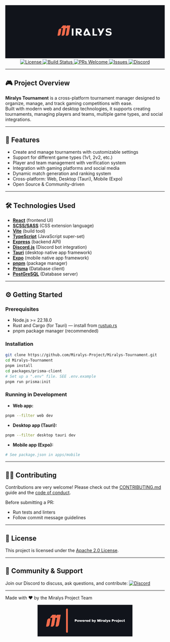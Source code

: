 <div style="text-align: center;">

<img src=".github/miralys-banner.png" alt="License" />

</div>
<div style="text-align: center;">


  <a href="LICENSE" target="_blank" rel="noopener noreferrer">
    <img src="https://img.shields.io/github/license/Miralys-Project/Miralys-Tournament?color=blue&style=for-the-badge" alt="License" />
  </a>
  <a href="https://github.com/Miralys-Project/Miralys-Tournament/actions" target="_blank" rel="noopener noreferrer">
    <img src="https://img.shields.io/github/actions/workflow/status/Miralys-Project/Miralys-Tournament/ci.yml?branch=main&label=CI&logo=github&style=for-the-badge" alt="Build Status" />
  </a>
  <a href="https://github.com/Miralys-Project/Miralys-Tournament/pulls" target="_blank" rel="noopener noreferrer">
    <img src="https://img.shields.io/badge/PRs-welcome-brightgreen.svg?style=for-the-badge" alt="PRs Welcome" />
  </a>
  <a href="https://github.com/Miralys-Project/Miralys-Tournament/issues" target="_blank" rel="noopener noreferrer">
    <img src="https://img.shields.io/github/issues/Miralys-Project/Miralys-Tournament?style=for-the-badge" alt="Issues" />
  </a>
  <a href="https://discord.gg/pxkN36Yd2c" target="_blank" rel="noopener noreferrer">
    <img src="https://img.shields.io/discord/1123307765599838309?label=Discord&logo=discord&style=for-the-badge" alt="Discord" />
  </a>
</div>

---

## 🎮 Project Overview

**Miralys Tournament** is a cross-platform tournament manager designed to organize, manage, and track gaming competitions with ease.  
Built with modern web and desktop technologies, it supports creating tournaments, managing players and teams, multiple game types, and social integrations.

---

## 🚀 Features

- Create and manage tournaments with customizable settings  
- Support for different game types (1v1, 2v2, etc.)  
- Player and team management with verification system  
- Integration with gaming platforms and social media  
- Dynamic match generation and ranking system  
- Cross-platform: Web, Desktop (Tauri), Mobile (Expo)  
- Open Source & Community-driven  

---

## 🛠️ Technologies Used

- **[React](https://reactjs.org/)** (frontend UI)  
- **[SCSS/SASS](https://sass-lang.com)** (CSS extension language)
- **[Vite](https://vitejs.dev/)** (build tool)  
- **[TypeScript](https://www.typescriptlang.org/)** (JavaScript super-set)  
- **[Express](https://expressjs.com/)** (backend API)  
- **[Discord.js](https://discord.js.org/)** (Discord bot integration)  
- **[Tauri](https://tauri.app/)** (desktop native app framework)  
- **[Expo](https://expo.dev)** (mobile native app framework) 
- **[pnpm](https://pnpm.io/)** (package manager)  
- **[Prisma](https://www.prisma.io)** (Database client)
- **[PostGreSQL](https://www.postgresql.org)** (Database server)
---

## ⚙️ Getting Started

### Prerequisites

- Node.js >= 22.18.0  
- Rust and Cargo (for Tauri) — install from [rustup.rs](https://rustup.rs)  
- pnpm package manager (recommended)  

### Installation

```bash
git clone https://github.com/Miralys-Project/Miralys-Tournament.git
cd Miralys-Tournament
pnpm install
cd packages/prisma-client
# Set up a ".env" file. SEE .env.example
pnpm run prisma:init
````

### Running in Development

* **Web app:**

```bash
pnpm --filter web dev
```

* **Desktop app (Tauri):**

```bash
pnpm --filter desktop tauri dev
```

* **Mobile app (Expo):**
```bash
# See package.json in apps/mobile
```

---

## 🧑‍💻 Contributing

Contributions are very welcome! Please check out the [CONTRIBUTING.md](.github/CONTRIBUTING.md) guide and the [code of conduct](.github/CODE_OF_CONDUCT.md).

Before submitting a PR:

* Run tests and linters
* Follow commit message guidelines

---

## 📄 License

This project is licensed under the [Apache 2.0 License](LICENSE).

---

## 🤝 Community & Support

Join our Discord to discuss, ask questions, and contribute:
[![Discord](https://img.shields.io/discord/1123307765599838309?label=Discord&logo=discord&style=for-the-badge)](https://discord.gg/pxkN36Yd2c)

---

Made with ❤️ by the Miralys Project Team

<div align="center">
  <a href="https://www.miralys.xyz" target="_blank" rel="noopener noreferrer">
    <img src=".github/powered-by-miralys.png" alt="License" style="height:100px" />
  </a>

</div>
